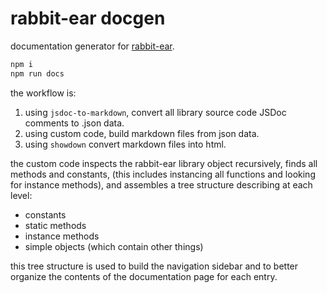 # rabbit-ear docgen

documentation generator for [rabbit-ear](https://rabbitear.org).

```bash
npm i
npm run docs
```

the workflow is:

1. using `jsdoc-to-markdown`, convert all library source code JSDoc comments to .json data.
2. using custom code, build markdown files from json data.
3. using `showdown` convert markdown files into html.

the custom code inspects the rabbit-ear library object recursively, finds all methods and constants, (this includes instancing all functions and looking for instance methods), and assembles a tree structure describing at each level:

- constants
- static methods
- instance methods
- simple objects (which contain other things)

this tree structure is used to build the navigation sidebar and to better organize the contents of the documentation page for each entry.
